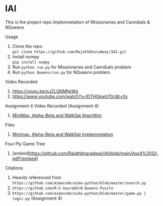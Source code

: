 # IAI

This is the project repo implemnetation of Missionaries and Cannibals & NQueens

Usage
1. Clone the repo <br> `git clone https://github.com/Rajathbharadwaj/IAI.git`
2. Install numpy <br> `pip install numpy`
3. Run `python run.py` for Missionaries and Cannibals problem
4. Run `python Queens/run.py` for NQueens problem.

Video Recorded
1. https://youtu.be/pJZLQNMhkWg
2. https://www.youtube.com/watch?v=IDTHGkwh7Gc&t=0s


Assignment 4 
Video Recorded (Assignment 4)
1. [MiniMax, Alpha-Beta and WalkSat Algorithm](https://www.youtube.com/watch?v=Agafl9B2THE)

Files 
1. [Minimax, Alpha-Beta and WalkSat implemnetation](https://github.com/Rajathbharadwaj/IAI/blob/main/minimax%2C_alpha_beta_and_walksat%20(2).ipynb)

Four Ply Game Tree
1. [embed]https://github.com/Rajathbharadwaj/IAI/blob/main/Ass4%20Q1.pdf[/embed]


Citations

1. Heavily referenced from <br>`https://github.com/aimacode/aima-python/blob/master/search.py`
2. `https://github.com/M-S-Saurabh/8-Queens-Puzzle`
3. `https://github.com/aimacode/aima-python/blob/master/game.py | logic.py` (Assignment 4)
